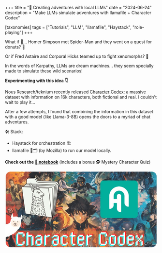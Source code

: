 +++
title = "🌌 Creating adventures with local LLMs"
date = "2024-06-24"
description = "Make LLMs simulate adventures with llamafile + Character Codex"

[taxonomies]
tags = ["Tutorials", "LLM", "llamafile", "Haystack", "role-playing"]
+++

What if 🤔... Homer Simpson met Spider-Man and they went on a quest for donuts? 🍩

Or if Fred Astaire and Corporal Hicks teamed up to fight xenomorphs? 👾

In the words of Karpathy, LLMs are dream machines...
they seem specially made to simulate these wild scenarios!


**Experimenting with this idea 👇**

Nous Research/teknium recently released [Character Codex](https://huggingface.co/datasets/NousResearch/CharacterCodex):
a massive dataset with information on 16k characters, both fictional and real.
I couldn't wait to play it...

After a few attempts, I found that combining the information in this dataset with a good model (like Llama-3-8B)
opens the doors to a myriad of chat adventures.

🛠️ Stack:
- Haystack for orchestration 🏗️
- llamafile 🦙🗂️ (by Mozilla) to run our model locally.

**Check out the [📓 notebook](https://haystack.deepset.ai/cookbook/charactercodex_llamafile)**
(includes a bonus 🕵️ Mystery Character Quiz)

![Adventures](adventures.jpeg)